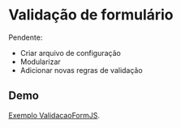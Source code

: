 Validação de formulário
===
Pendente:
- Criar arquivo de configuração
- Modularizar
- Adicionar novas regras de validação

## Demo
[Exemplo ValidacaoFormJS](http://ejfgomes.github.io/ValidacaoFormJS/).
